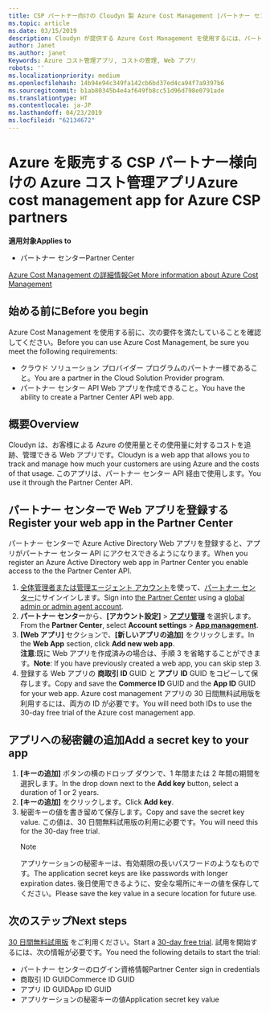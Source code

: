 ```yaml
---
title: CSP パートナー向けの Cloudyn 製 Azure Cost Management |パートナー センター
ms.topic: article
ms.date: 03/15/2019
description: Cloudyn が提供する Azure Cost Management を使用するには、パートナー センター API へのアクセスをプロビジョニングする必要があります。
author: Janet
ms.author: janet
Keywords: Azure コスト管理アプリ, コストの管理, Web アプリ
robots: ''
ms.localizationpriority: medium
ms.openlocfilehash: 14b94e94c349fa142cb6bd37ed4ca94f7a9397b6
ms.sourcegitcommit: b1ab80345b4e4af649fb8cc51d96d798e0791ade
ms.translationtype: HT
ms.contentlocale: ja-JP
ms.lasthandoff: 04/23/2019
ms.locfileid: "62134672"
---
```

# <a name="azure-cost-management-app-for-azure-csp-partners"></a><span data-ttu-id="78088-104">Azure を販売する CSP パートナー様向けの Azure コスト管理アプリ</span><span class="sxs-lookup"><span data-stu-id="78088-104">Azure cost management app for Azure CSP partners</span></span>  

<span data-ttu-id="78088-105">**適用対象**</span><span class="sxs-lookup"><span data-stu-id="78088-105">**Applies to**</span></span>

-  <span data-ttu-id="78088-106">パートナー センター</span><span class="sxs-lookup"><span data-stu-id="78088-106">Partner Center</span></span>

[<span data-ttu-id="78088-107">Azure Cost Management の詳細情報</span><span class="sxs-lookup"><span data-stu-id="78088-107">Get More information about Azure Cost Management</span></span>](https://go.microsoft.com/fwlink/p/?linkid=857893)

## <a name="before-you-begin"></a><span data-ttu-id="78088-108">始める前に</span><span class="sxs-lookup"><span data-stu-id="78088-108">Before you begin</span></span>
<span data-ttu-id="78088-109">Azure Cost Management を使用する前に、次の要件を満たしていることを確認してください。</span><span class="sxs-lookup"><span data-stu-id="78088-109">Before you can use Azure Cost Management, be sure you meet the following requirements:</span></span>

- <span data-ttu-id="78088-110">クラウド ソリューション プロバイダー プログラムのパートナー様であること。</span><span class="sxs-lookup"><span data-stu-id="78088-110">You are a partner in the Cloud Solution Provider program.</span></span>
- <span data-ttu-id="78088-111">パートナー センター API Web アプリを作成できること。</span><span class="sxs-lookup"><span data-stu-id="78088-111">You have the ability to create a Partner Center API web app.</span></span>

## <a name="overview"></a><span data-ttu-id="78088-112">概要</span><span class="sxs-lookup"><span data-stu-id="78088-112">Overview</span></span>

<span data-ttu-id="78088-113">Cloudyn は、お客様による Azure の使用量とその使用量に対するコストを追跡、管理できる Web アプリです。</span><span class="sxs-lookup"><span data-stu-id="78088-113">Cloudyn is a web app that allows you to track and manage how much your customers are using Azure and the costs of that usage.</span></span> <span data-ttu-id="78088-114">このアプリは、パートナー センター API 経由で使用します。</span><span class="sxs-lookup"><span data-stu-id="78088-114">You use it through the Partner Center API.</span></span>

## <a name="register-your-web-app-in-the-partner-center"></a><span data-ttu-id="78088-115">パートナー センターで Web アプリを登録する</span><span class="sxs-lookup"><span data-stu-id="78088-115">Register your web app in the Partner Center</span></span>
<span data-ttu-id="78088-116">パートナー センターで Azure Active Directory Web アプリを登録すると、アプリがパートナー センター API にアクセスできるようになります。</span><span class="sxs-lookup"><span data-stu-id="78088-116">When you register an Azure Active Directory web app in Partner Center you enable access to the the Partner Center API.</span></span> 
1.  <span data-ttu-id="78088-117">[全体管理者または管理エージェント アカウント](create-user-accounts-and-set-permissions.md)を使って、[パートナー センター](https://partnercenter.microsoft.com/en-us/pcv/dashboard/overview)にサインインします。</span><span class="sxs-lookup"><span data-stu-id="78088-117">Sign into [the Partner Center](https://partnercenter.microsoft.com/en-us/pcv/dashboard/overview) using a [global admin or admin agent account](create-user-accounts-and-set-permissions.md).</span></span>
2.  <span data-ttu-id="78088-118">**パートナー センター**から、**[アカウント設定]** &gt; **[アプリ管理](https://partnercenter.microsoft.com/en-us/pcv/apiintegration/appmanagement)** を選択します。</span><span class="sxs-lookup"><span data-stu-id="78088-118">From the **Partner Center**, select **Account settings** &gt; **[App management](https://partnercenter.microsoft.com/en-us/pcv/apiintegration/appmanagement)**.</span></span>
3.  <span data-ttu-id="78088-119">**[Web アプリ]** セクションで、**[新しいアプリの追加]** をクリックします。</span><span class="sxs-lookup"><span data-stu-id="78088-119">In the **Web App** section, click **Add new web app**.</span></span>
<br> <span data-ttu-id="78088-120">**注意**:既に Web アプリを作成済みの場合は、手順 3 を省略することができます。</span><span class="sxs-lookup"><span data-stu-id="78088-120">**Note**: If you have previously created a web app, you can skip step 3.</span></span>
4.  <span data-ttu-id="78088-121">登録する Web アプリの **商取引 ID** GUID と **アプリ ID** GUID をコピーして保存します。</span><span class="sxs-lookup"><span data-stu-id="78088-121">Copy and save the **Commerce ID** GUID and the **App ID** GUID for your web app.</span></span> <span data-ttu-id="78088-122">Azure cost management アプリの 30 日間無料試用版を利用するには、両方の ID が必要です。</span><span class="sxs-lookup"><span data-stu-id="78088-122">You will need both IDs to use the 30-day free trial of the Azure cost management app.</span></span>

## <a name="add-a-secret-key-to-your-app"></a><span data-ttu-id="78088-123">アプリへの秘密鍵の追加</span><span class="sxs-lookup"><span data-stu-id="78088-123">Add a secret key to your app</span></span>
1. <span data-ttu-id="78088-124">**[キーの追加]** ボタンの横のドロップ ダウンで、1 年間または 2 年間の期間を選択します。</span><span class="sxs-lookup"><span data-stu-id="78088-124">In the drop down next to the **Add key** button, select a duration of 1 or 2 years.</span></span>
2. <span data-ttu-id="78088-125">**[キーの追加]** をクリックします。</span><span class="sxs-lookup"><span data-stu-id="78088-125">Click **Add key**.</span></span> 
3. <span data-ttu-id="78088-126">秘密キーの値を書き留めて保存します。</span><span class="sxs-lookup"><span data-stu-id="78088-126">Copy and save the secret key value.</span></span> <span data-ttu-id="78088-127">この値は、30 日間無料試用版の利用に必要です。</span><span class="sxs-lookup"><span data-stu-id="78088-127">You will need this for the 30-day free trial.</span></span><br>
   > [!NOTE]  
   > <span data-ttu-id="78088-128">アプリケーションの秘密キーは、有効期限の長いパスワードのようなものです。</span><span class="sxs-lookup"><span data-stu-id="78088-128">The application secret keys are like passwords with longer expiration dates.</span></span> <span data-ttu-id="78088-129">後日使用できるように、安全な場所にキーの値を保存してください。</span><span class="sxs-lookup"><span data-stu-id="78088-129">Please save the key value in a secure location for future use.</span></span>

## <a name="next-steps"></a><span data-ttu-id="78088-130">次のステップ</span><span class="sxs-lookup"><span data-stu-id="78088-130">Next steps</span></span>
<span data-ttu-id="78088-131">[30 日間無料試用版](https://go.microsoft.com/fwlink/?linkid=857895) をご利用ください。</span><span class="sxs-lookup"><span data-stu-id="78088-131">Start a [30-day free trial](https://go.microsoft.com/fwlink/?linkid=857895).</span></span>
<span data-ttu-id="78088-132">試用を開始するには、次の情報が必要です。</span><span class="sxs-lookup"><span data-stu-id="78088-132">You need the following details to start the trial:</span></span>
- <span data-ttu-id="78088-133">パートナー センターのログイン資格情報</span><span class="sxs-lookup"><span data-stu-id="78088-133">Partner Center sign in credentials</span></span>
- <span data-ttu-id="78088-134">商取引 ID GUID</span><span class="sxs-lookup"><span data-stu-id="78088-134">Commerce ID GUID</span></span>
- <span data-ttu-id="78088-135">アプリ ID GUID</span><span class="sxs-lookup"><span data-stu-id="78088-135">App ID GUID</span></span>
- <span data-ttu-id="78088-136">アプリケーションの秘密キーの値</span><span class="sxs-lookup"><span data-stu-id="78088-136">Application secret key value</span></span>
